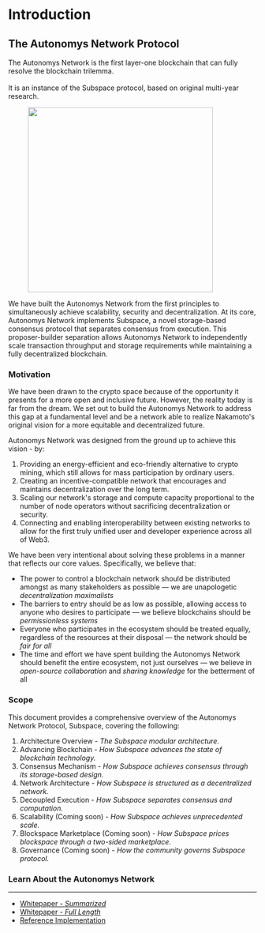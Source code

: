 # Introduction

## The Autonomys Network Protocol

The Autonomys Network is the first layer-one blockchain that can fully resolve the blockchain trilemma. \
\
It is an instance of the Subspace protocol, based on original multi-year research.

<figure><img src="../.gitbook/assets/image (7).png" alt="" width="375"><figcaption></figcaption></figure>

We have built the Autonomys Network from the first principles to simultaneously achieve scalability, security and decentralization. At its core, Autonomys Network implements Subspace, a novel storage-based consensus protocol that separates consensus from execution. This proposer-builder separation allows Autonomys Network to independently scale transaction throughput and storage requirements while maintaining a fully decentralized blockchain.

### Motivation

We have been drawn to the crypto space because of the opportunity it presents for a more open and inclusive future. However, the reality today is far from the dream. We set out to build the Autonomys Network to address this gap at a fundamental level and be a network able to realize Nakamoto's original vision for a more equitable and decentralized future.

Autonomys Network was designed from the ground up to achieve this vision - by:

1. Providing an energy-efficient and eco-friendly alternative to crypto mining, which still allows for mass participation by ordinary users.
2. Creating an incentive-compatible network that encourages and maintains decentralization over the long term.
3. Scaling our network's storage and compute capacity proportional to the number of node operators without sacrificing decentralization or security.
4. Connecting and enabling interoperability between existing networks to allow for the first truly unified user and developer experience across all of Web3.

We have been very intentional about solving these problems in a manner that reflects our core values. Specifically, we believe that:

* The power to control a blockchain network should be distributed amongst as many stakeholders as possible — we are unapologetic _decentralization maximalists_
* The barriers to entry should be as low as possible, allowing access to anyone who desires to participate — we believe blockchains should be _permissionless systems_
* Everyone who participates in the ecosystem should be treated equally, regardless of the resources at their disposal — the network should be _fair for all_
* The time and effort we have spent building the Autonomys Network should benefit the entire ecosystem, not just ourselves — we believe in _open-source collaboration_ and _sharing knowledge_ for the betterment of all

### Scope

This document provides a comprehensive overview of the Autonomys Network Protocol, Subspace, covering the following:

1. Architecture Overview - _The Subspace modular architecture._
2. Advancing Blockchain - _How Subspace advances the state of blockchain technology._
3. Consensus Mechanism - _How Subspace achieves consensus through its storage-based design._
4. Network Architecture - _How Subspace is structured as a decentralized network._
5. Decoupled Execution - _How Subspace separates consensus and computation._
6. Scalability (Coming soon) - _How Subspace achieves unprecedented scale._
7. Blockspace Marketplace (Coming soon) - _How Subspace prices blockspace through a two-sided marketplace._
8. Governance (Coming soon) - _How the community governs Subspace protocol._

### Learn About the Autonomys Network

***

* [Whitepaper - _Summarized_](https://subspace.network/news/subspace-network-whitepaper)
* [Whitepaper - _Full Length_](https://assets.website-files.com/61526a2af87a54e565b0ae92/617759c00edd0e3bd279aa29\_Subspace\_%20A%20solution%20to%20the%20farmer's%20dilemma.pdf)
* [Reference Implementation](https://github.com/subspace/subspace)

